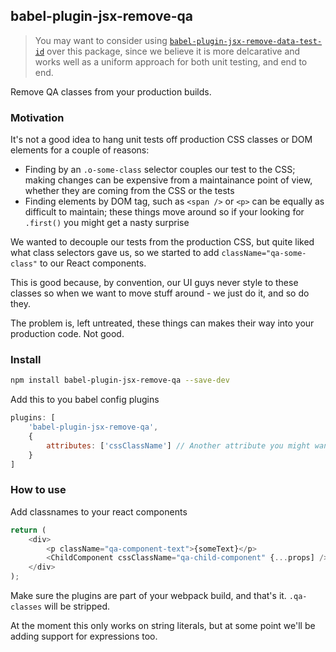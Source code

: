 ## babel-plugin-jsx-remove-qa

> You may want to consider using
[`babel-plugin-jsx-remove-data-test-id`](https://www.npmjs.com/package/babel-plugin-jsx-remove-data-test-id)
over this package, since we believe it is more delcarative and works
well as a uniform approach for both unit testing, and end to end.

Remove QA classes from your production builds.

### Motivation
It's not a good idea to hang unit tests off production CSS classes or DOM elements for a couple of reasons:
* Finding by an ```.o-some-class``` selector couples our test to the CSS; making changes can be expensive from a maintainance point of view, whether they are coming from the CSS or the tests
* Finding elements by DOM tag, such as ```<span />``` or ```<p>``` can be equally as difficult to maintain; these things move around so if your looking for ```.first()``` you might get a nasty surprise

We wanted to decouple our tests from the production CSS, but quite liked what class selectors gave us, so we started to add ```className="qa-some-class"``` to our React components.

This is good because, by convention, our UI guys never style to these classes so when we want to move stuff around - we just do it, and so do they.

The problem is, left untreated, these things can makes their way into your production code. Not good.

### Install

```bash
npm install babel-plugin-jsx-remove-qa --save-dev
```

Add this to you babel config plugins

```javascript
plugins: [
    'babel-plugin-jsx-remove-qa',
    {
        attributes: ['cssClassName'] // Another attribute you might want to remove
    }
]
```

### How to use
Add classnames to your react components

```javascript
return (
    <div>
        <p className="qa-component-text">{someText}</p>
        <ChildComponent cssClassName="qa-child-component" {...props] />
    </div>
);
```

Make sure the plugins are part of your webpack build, and that's it. ```.qa-classes``` will be stripped.

At the moment this only works on string literals, but at some point we'll be adding support for expressions too.

